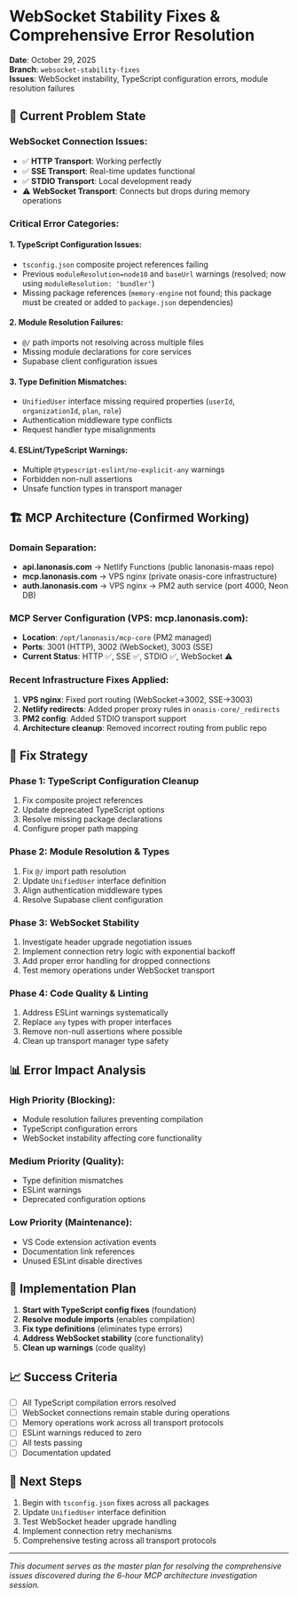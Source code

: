 # WebSocket Stability Fixes & Comprehensive Error Resolution

**Date**: October 29, 2025  
**Branch**: `websocket-stability-fixes`  
**Issues**: WebSocket instability, TypeScript configuration errors, module resolution failures

## 🚨 Current Problem State

### WebSocket Connection Issues:

- ✅ **HTTP Transport**: Working perfectly
- ✅ **SSE Transport**: Real-time updates functional
- ✅ **STDIO Transport**: Local development ready
- ⚠️ **WebSocket Transport**: Connects but drops during memory operations

### Critical Error Categories:

#### 1. TypeScript Configuration Issues:

- `tsconfig.json` composite project references failing
- Previous `moduleResolution=node10` and `baseUrl` warnings (resolved; now using `moduleResolution: 'bundler'`)
- Missing package references (`memory-engine` not found; this package must be created or added to `package.json` dependencies)

#### 2. Module Resolution Failures:

- `@/` path imports not resolving across multiple files
- Missing module declarations for core services
- Supabase client configuration issues

#### 3. Type Definition Mismatches:

- `UnifiedUser` interface missing required properties (`userId`, `organizationId`, `plan`, `role`)
- Authentication middleware type conflicts
- Request handler type misalignments

#### 4. ESLint/TypeScript Warnings:

- Multiple `@typescript-eslint/no-explicit-any` warnings
- Forbidden non-null assertions
- Unsafe function types in transport manager

## 🏗️ MCP Architecture (Confirmed Working)

### Domain Separation:

- **api.lanonasis.com** → Netlify Functions (public lanonasis-maas repo)
- **mcp.lanonasis.com** → VPS nginx (private onasis-core infrastructure)
- **auth.lanonasis.com** → VPS nginx → PM2 auth service (port 4000, Neon DB)

### MCP Server Configuration (VPS: mcp.lanonasis.com):

- **Location**: `/opt/lanonasis/mcp-core` (PM2 managed)
- **Ports**: 3001 (HTTP), 3002 (WebSocket), 3003 (SSE)
- **Current Status**: HTTP ✅, SSE ✅, STDIO ✅, WebSocket ⚠️

### Recent Infrastructure Fixes Applied:

1. **VPS nginx**: Fixed port routing (WebSocket→3002, SSE→3003)
2. **Netlify redirects**: Added proper proxy rules in `onasis-core/_redirects`
3. **PM2 config**: Added STDIO transport support
4. **Architecture cleanup**: Removed incorrect routing from public repo

## 🎯 Fix Strategy

### Phase 1: TypeScript Configuration Cleanup

1. Fix composite project references
2. Update deprecated TypeScript options
3. Resolve missing package declarations
4. Configure proper path mapping

### Phase 2: Module Resolution & Types

1. Fix `@/` import path resolution
2. Update `UnifiedUser` interface definition
3. Align authentication middleware types
4. Resolve Supabase client configuration

### Phase 3: WebSocket Stability

1. Investigate header upgrade negotiation issues
2. Implement connection retry logic with exponential backoff
3. Add proper error handling for dropped connections
4. Test memory operations under WebSocket transport

### Phase 4: Code Quality & Linting

1. Address ESLint warnings systematically
2. Replace `any` types with proper interfaces
3. Remove non-null assertions where possible
4. Clean up transport manager type safety

## 📊 Error Impact Analysis

### High Priority (Blocking):

- Module resolution failures preventing compilation
- TypeScript configuration errors
- WebSocket instability affecting core functionality

### Medium Priority (Quality):

- Type definition mismatches
- ESLint warnings
- Deprecated configuration options

### Low Priority (Maintenance):

- VS Code extension activation events
- Documentation link references
- Unused ESLint disable directives

## 🔧 Implementation Plan

1. **Start with TypeScript config fixes** (foundation)
2. **Resolve module imports** (enables compilation)
3. **Fix type definitions** (eliminates type errors)
4. **Address WebSocket stability** (core functionality)
5. **Clean up warnings** (code quality)

## 📈 Success Criteria

- [ ] All TypeScript compilation errors resolved
- [ ] WebSocket connections remain stable during operations
- [ ] Memory operations work across all transport protocols
- [ ] ESLint warnings reduced to zero
- [ ] All tests passing
- [ ] Documentation updated

## 🚀 Next Steps

1. Begin with `tsconfig.json` fixes across all packages
2. Update `UnifiedUser` interface definition
3. Test WebSocket header upgrade handling
4. Implement connection retry mechanisms
5. Comprehensive testing across all transport protocols

---

_This document serves as the master plan for resolving the comprehensive issues discovered during the 6-hour MCP architecture investigation session._
